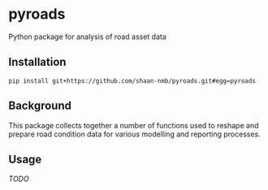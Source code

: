 # pyroads

Python package for analysis of road asset data

## Installation

```
pip install git+https://github.com/shaan-nmb/pyroads.git#egg=pyroads
```

## Background

This package collects together a number of functions used to reshape and prepare road condition data for various modelling and reporting processes.

## Usage

_TODO_

